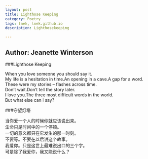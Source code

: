 ```yaml
---
layout: post
title: Lighthose Keeping
category: Poetry
tags: lnek, lnek.github.io
description: Lighthosekeeping

---
```

Author: Jeanette Winterson
---

###Lighthose Keeping

When you love someone you should say it.   
My life is a hesitation in time.An opening in a cave.A gap for a word.   
These were my stories – flashes across time.   
Don’t wait.Don’t tell the story later.   
I love you.The three most difficult words in the world.   
But what else can I say?   

###守望灯塔

当你爱一个人的时候你就应该说出来。   
生命只是时间中的一个停顿。   
一切的意义都只在它发生的那一时刻。   
不要等。不要在以后讲这个故事。   
我爱你。只是这世上最难说出口的三个字。   
可是除了我爱你，我又能说什么？   


